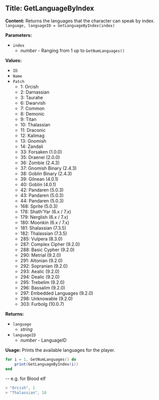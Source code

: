 ## Title: GetLanguageByIndex

**Content:**
Returns the languages that the character can speak by index.
`language, languageID = GetLanguageByIndex(index)`

**Parameters:**
- `index`
  - *number* - Ranging from 1 up to `GetNumLanguages()`

**Values:**
- `ID`
- `Name`
- `Patch`
  - 1: Orcish
  - 2: Darnassian
  - 3: Taurahe
  - 6: Dwarvish
  - 7: Common
  - 8: Demonic
  - 9: Titan
  - 10: Thalassian
  - 11: Draconic
  - 12: Kalimag
  - 13: Gnomish
  - 14: Zandali
  - 33: Forsaken (1.0.0)
  - 35: Draenei (2.0.0)
  - 36: Zombie (2.4.3)
  - 37: Gnomish Binary (2.4.3)
  - 38: Goblin Binary (2.4.3)
  - 39: Gilnean (4.0.1)
  - 40: Goblin (4.0.1)
  - 42: Pandaren (5.0.3)
  - 43: Pandaren (5.0.3)
  - 44: Pandaren (5.0.3)
  - 168: Sprite (5.0.3)
  - 178: Shath'Yar (6.x / 7.x)
  - 179: Nerglish (6.x / 7.x)
  - 180: Moonkin (6.x / 7.x)
  - 181: Shalassian (7.3.5)
  - 182: Thalassian (7.3.5)
  - 285: Vulpera (8.3.0)
  - 287: Complex Cipher (9.2.0)
  - 288: Basic Cypher (9.2.0)
  - 290: Metrial (9.2.0)
  - 291: Altonian (9.2.0)
  - 292: Sopranian (9.2.0)
  - 293: Aealic (9.2.0)
  - 294: Dealic (9.2.0)
  - 295: Trebelim (9.2.0)
  - 296: Bassalim (9.2.0)
  - 297: Embedded Languages (9.2.0)
  - 298: Unknowable (9.2.0)
  - 303: Furbolg (10.0.7)

**Returns:**
- `language`
  - *string*
- `languageID`
  - *number* - LanguageID

**Usage:**
Prints the available languages for the player.
```lua
for i = 1, GetNumLanguages() do
    print(GetLanguageByIndex(i))
end
```
-- e.g. for Blood elf
```lua
> "Orcish", 1
> "Thalassian", 10
```